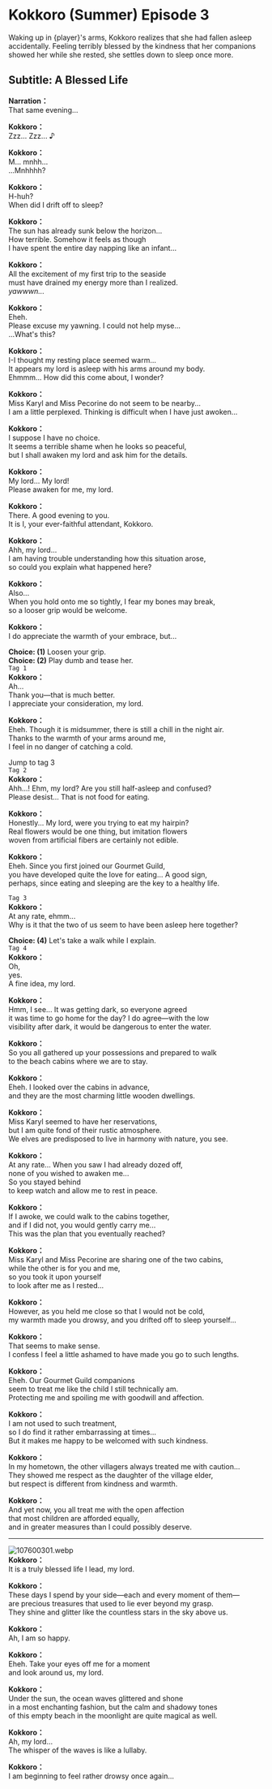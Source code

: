 # Kokkoro (Summer) Episode 3
Waking up in {player}'s arms, Kokkoro realizes that she had fallen asleep accidentally. Feeling terribly blessed by the kindness that her companions showed her while she rested, she settles down to sleep once more.
  
## Subtitle: A Blessed Life
  
**Narration：**  
That same evening...  
  
**Kokkoro：**  
Zzz... Zzz... ♪  
  
**Kokkoro：**  
M... mnhh...  
...Mnhhhh?  
  
**Kokkoro：**  
H-huh?  
When did I drift off to sleep?  
  
**Kokkoro：**  
The sun has already sunk below the horizon...  
How terrible. Somehow it feels as though  
I have spent the entire day napping like an infant...  
  
**Kokkoro：**  
All the excitement of my first trip to the seaside  
must have drained my energy more than I realized.  
*yawwwn...*  
  
**Kokkoro：**  
Eheh.  
Please excuse my yawning. I could not help myse...  
...What's this?  
  
**Kokkoro：**  
I-I thought my resting place seemed warm...  
It appears my lord is asleep with his arms around my body.  
Ehmmm... How did this come about, I wonder?  
  
**Kokkoro：**  
Miss Karyl and Miss Pecorine do not seem to be nearby...  
I am a little perplexed. Thinking is difficult when I have just awoken...  
  
**Kokkoro：**  
I suppose I have no choice.  
It seems a terrible shame when he looks so peaceful,  
but I shall awaken my lord and ask him for the details.  
  
**Kokkoro：**  
My lord... My lord!  
Please awaken for me, my lord.  
  
**Kokkoro：**  
There. A good evening to you.  
It is I, your ever-faithful attendant, Kokkoro.  
  
**Kokkoro：**  
Ahh, my lord...  
I am having trouble understanding how this situation arose,  
so could you explain what happened here?  
  
**Kokkoro：**  
Also...  
When you hold onto me so tightly, I fear my bones may break,  
so a looser grip would be welcome.  
  
**Kokkoro：**  
I do appreciate the warmth of your embrace, but...  
  
**Choice: (1)**  Loosen your grip.  
**Choice: (2)**  Play dumb and tease her.  
`Tag 1`  
**Kokkoro：**  
Ah...  
 Thank you—that is much better.  
I appreciate your consideration, my lord.  
  
**Kokkoro：**  
Eheh. Though it is midsummer, there is still a chill in the night air.  
Thanks to the warmth of your arms around me,  
I feel in no danger of catching a cold.  
  
Jump to tag 3  
`Tag 2`  
**Kokkoro：**  
Ahh...! Ehm, my lord? Are you still half-asleep and confused?  
Please desist... That is not food for eating.  
  
**Kokkoro：**  
Honestly... My lord, were you trying to eat my hairpin?  
Real flowers would be one thing, but imitation flowers  
woven from artificial fibers are certainly not edible.  
  
**Kokkoro：**  
Eheh. Since you first joined our Gourmet Guild,  
you have developed quite the love for eating... A good sign,  
perhaps, since eating and sleeping are the key to a healthy life.  
  
`Tag 3`  
**Kokkoro：**  
At any rate, ehmm...  
Why is it that the two of us seem to have been asleep here together?  
  
**Choice: (4)**  Let's take a walk while I explain.  
`Tag 4`  
**Kokkoro：**  
Oh,  
 yes.  
A fine idea, my lord.  
  
**Kokkoro：**  
Hmm, I see... It was getting dark, so everyone agreed  
it was time to go home for the day? I do agree—with the low  
visibility after dark, it would be dangerous to enter the water.  
  
**Kokkoro：**  
So you all gathered up your possessions and prepared to walk  
to the beach cabins where we are to stay.  
  
**Kokkoro：**  
Eheh. I looked over the cabins in advance,  
and they are the most charming little wooden dwellings.  
  
**Kokkoro：**  
Miss Karyl seemed to have her reservations,  
but I am quite fond of their rustic atmosphere.  
We elves are predisposed to live in harmony with nature, you see.  
  
**Kokkoro：**  
At any rate... When you saw I had already dozed off,  
none of you wished to awaken me...  
 So you stayed behind  
to keep watch and allow me to rest in peace.  
  
**Kokkoro：**  
If I awoke, we could walk to the cabins together,  
and if I did not, you would gently carry me...  
This was the plan that you eventually reached?  
  
**Kokkoro：**  
Miss Karyl and Miss Pecorine are sharing one of the two cabins,  
while the other is for you and me,  
 so you took it upon yourself  
to look after me as I rested...  
  
**Kokkoro：**  
However, as you held me close so that I would not be cold,  
my warmth made you drowsy, and you drifted off to sleep yourself...  
  
**Kokkoro：**  
That seems to make sense.  
I confess I feel a little ashamed to have made you go to such lengths.  
  
**Kokkoro：**  
Eheh. Our Gourmet Guild companions  
seem to treat me like the child I still technically am.  
Protecting me and spoiling me with goodwill and affection.  
  
**Kokkoro：**  
I am not used to such treatment,  
so I do find it rather embarrassing at times...  
But it makes me happy to be welcomed with such kindness.  
  
**Kokkoro：**  
In my hometown, the other villagers always treated me with caution...  
They showed me respect as the daughter of the village elder,  
but respect is different from kindness and warmth.  
  
**Kokkoro：**  
And yet now, you all treat me with the open affection  
that most children are afforded equally,  
and in greater measures than I could possibly deserve.  
  

---  
  
![107600301.webp](https://redive.estertion.win/card/story/107600301.webp)  
**Kokkoro：**  
It is a truly blessed life I lead, my lord.  
  
**Kokkoro：**  
These days I spend by your side—each and every moment of them—  
are precious treasures that used to lie ever beyond my grasp.  
They shine and glitter like the countless stars in the sky above us.  
  
**Kokkoro：**  
Ah, I am so happy.  
  
**Kokkoro：**  
Eheh. Take your eyes off me for a moment  
and look around us, my lord.  
  
**Kokkoro：**  
Under the sun, the ocean waves glittered and shone  
in a most enchanting fashion, but the calm and shadowy tones  
of this empty beach in the moonlight are quite magical as well.  
  
**Kokkoro：**  
Ah, my lord...  
The whisper of the waves is like a lullaby.  
  
**Kokkoro：**  
I am beginning to feel rather drowsy once again...  
